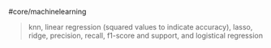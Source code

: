 #core/machinelearning 

> knn, linear regression (squared values to indicate accuracy), lasso, ridge, precision, recall, f1-score and support, and logistical regression
